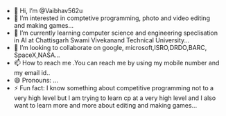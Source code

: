 - 👋 Hi, I’m @Vaibhav562u
- 👀 I’m interested in comptetive programming, photo and video editing and making games...
- 🌱 I’m currently learning computer science and engineering speclisation in AI at Chattisgarh Swami Vivekanand Technical University...
- 💞️ I’m looking to collaborate on google, microsoft,ISRO,DRDO,BARC, SpaceX,NASA...
- 📫 How to reach me .You can reach me by using my mobile number and my email id..
- 😄 Pronouns: ...
- ⚡ Fun fact: I know something about competitive programming not to a very high level but I am trying to learn cp at a very high level and I also want to learn more and more about editing and making games...

<!---
Vaibhav562u/Vaibhav562u is a ✨ special ✨ repository because its `README.md` (this file) appears on your GitHub profile.
You can click the Preview link to take a look at your changes.
--->
